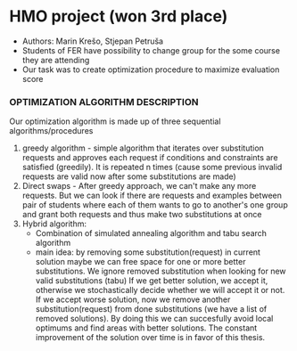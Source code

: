 # HMO project (won 3rd place)

- Authors: Marin Krešo, Stjepan Petruša
- Students of FER have possibility to change group for the 
some course they are attending
- Our task was to create optimization procedure to maximize evaluation score

### OPTIMIZATION ALGORITHM DESCRIPTION
Our optimization algorithm is made up of three sequential algorithms/procedures
1. greedy algorithm - simple algorithm that iterates over substitution requests
and approves each request if conditions and constraints are satisfied (greedily).
 It is repeated n times (cause some previous invalid requests are valid now after some
    substitutions are made)
2. Direct swaps - After greedy approach, we can't make any more requests.
But we can look if there are requests and examples between pair of students
where each of them wants to go to another's one group and grant both requests and thus
make two substitutions at once
3. Hybrid algorithm:
    - Combination of simulated annealing algorithm and tabu search algorithm
    - main idea: by removing some substitution(request) in current solution maybe we can free space for one 
  or more better substitutions. We ignore removed substitution when looking for new valid substitutions (tabu)
  If we get better solution, we accept it, otherwise we stochastically decide whether we will accept it or not.
  If we accept worse solution, now we remove another substitution(request) from done substitutions (we have a list of 
  removed solutions). By doing this we can succesfully avoid local optimums and find areas with better solutions. 
  The constant improvement of the solution over time is in favor of this thesis.
